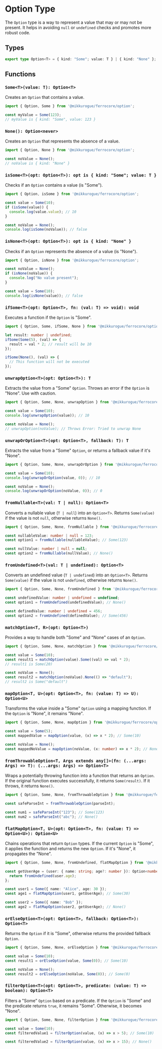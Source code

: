 # Option Type

The `Option` type is a way to represent a value that may or may not be present. It helps in avoiding `null` or `undefined` checks and promotes more robust code.

## Types

```typescript
export type Option<T> = { kind: "Some"; value: T } | { kind: "None" };
```

## Functions

### `Some<T>(value: T): Option<T>`

Creates an `Option` that contains a value.

```typescript
import { Option, Some } from '@mikkurogue/ferrocore/option';

const myValue = Some(123);
// myValue is { kind: "Some", value: 123 }
```

### `None(): Option<never>`

Creates an `Option` that represents the absence of a value.

```typescript
import { Option, None } from '@mikkurogue/ferrocore/option';

const noValue = None();
// noValue is { kind: "None" }
```

### `isSome<T>(opt: Option<T>): opt is { kind: "Some"; value: T }`

Checks if an `Option` contains a value (is "Some").

```typescript
import { Option, isSome } from '@mikkurogue/ferrocore/option';

const value = Some(10);
if (isSome(value)) {
  console.log(value.value); // 10
}

const noValue = None();
console.log(isSome(noValue)); // false
```

### `isNone<T>(opt: Option<T>): opt is { kind: "None" }`

Checks if an `Option` represents the absence of a value (is "None").

```typescript
import { Option, isNone } from '@mikkurogue/ferrocore/option';

const noValue = None();
if (isNone(noValue)) {
  console.log("No value present");
}

const value = Some(10);
console.log(isNone(value)); // false
```

### `ifSome<T>(opt: Option<T>, fn: (val: T) => void): void`

Executes a function if the `Option` is "Some".

```typescript
import { Option, Some, ifSome, None } from '@mikkurogue/ferrocore/option';

let result: number | undefined;
ifSome(Some(5), (val) => {
  result = val * 2; // result will be 10
});

ifSome(None(), (val) => {
  // This function will not be executed
});
```

### `unwrapOption<T>(opt: Option<T>): T`

Extracts the value from a "Some" `Option`. Throws an error if the `Option` is "None". Use with caution.

```typescript
import { Option, Some, None, unwrapOption } from '@mikkurogue/ferrocore/option';

const value = Some(10);
console.log(unwrapOption(value)); // 10

const noValue = None();
// unwrapOption(noValue); // Throws Error: Tried to unwrap None
```

### `unwrapOrOption<T>(opt: Option<T>, fallback: T): T`

Extracts the value from a "Some" `Option`, or returns a fallback value if it's "None".

```typescript
import { Option, Some, None, unwrapOrOption } from '@mikkurogue/ferrocore/option';

const value = Some(10);
console.log(unwrapOrOption(value, 0)); // 10

const noValue = None();
console.log(unwrapOrOption(noValue, 0)); // 0
```

### `fromNullable<T>(val: T | null): Option<T>`

Converts a nullable value (`T | null`) into an `Option<T>`. Returns `Some(value)` if the value is not `null`, otherwise returns `None()`.

```typescript
import { Option, Some, None, fromNullable } from '@mikkurogue/ferrocore/option';

const nullableValue: number | null = 123;
const option1 = fromNullable(nullableValue); // Some(123)

const nullValue: number | null = null;
const option2 = fromNullable(nullValue); // None()
```

### `fromUndefined<T>(val: T | undefined): Option<T>`

Converts an undefined value (`T | undefined`) into an `Option<T>`. Returns `Some(value)` if the value is not `undefined`, otherwise returns `None()`.

```typescript
import { Option, Some, None, fromUndefined } from '@mikkurogue/ferrocore/option';

const undefinedValue: number | undefined = undefined;
const option1 = fromUndefined(undefinedValue); // None()

const definedValue: number | undefined = 456;
const option2 = fromUndefined(definedValue); // Some(456)
```

### `matchOption<T, R>(opt: Option<T>)`

Provides a way to handle both "Some" and "None" cases of an `Option`.

```typescript
import { Option, Some, None, matchOption } from '@mikkurogue/ferrocore/option';

const value = Some(10);
const result1 = matchOption(value).Some((val) => val * 2);
// result1 is Some(20)

const noValue = None();
const result2 = matchOption(noValue).None(() => "default");
// result2 is Some("default")
```

### `mapOption<T, U>(opt: Option<T>, fn: (value: T) => U): Option<U>`

Transforms the value inside a "Some" `Option` using a mapping function. If the `Option` is "None", it remains "None".

```typescript
import { Option, Some, None, mapOption } from '@mikkurogue/ferrocore/option';

const value = Some(5);
const mappedValue = mapOption(value, (x) => x * 2); // Some(10)

const noValue = None();
const mappedNoValue = mapOption(noValue, (x: number) => x * 2); // None()
```

### `fromThrowableOption<T, Args extends any[]>(fn: (...args: Args) => T): (...args: Args) => Option<T>`

Wraps a potentially throwing function into a function that returns an `Option`. If the original function executes successfully, it returns `Some(result)`. If it throws, it returns `None()`.

```typescript
import { Option, Some, None, fromThrowableOption } from '@mikkurogue/ferrocore/option';

const safeParseInt = fromThrowableOption(parseInt);

const num1 = safeParseInt("123"); // Some(123)
const num2 = safeParseInt("abc"); // None()
```

### `flatMapOption<T, U>(opt: Option<T>, fn: (value: T) => Option<U>): Option<U>`

Chains operations that return `Option` types. If the current `Option` is "Some", it applies the function and returns the new `Option`. If it's "None", it propagates the "None".

```typescript
import { Option, Some, None, fromUndefined, flatMapOption } from '@mikkurogue/ferrocore/option';

const getUserAge = (user: { name: string; age?: number }): Option<number> => {
  return fromUndefined(user.age);
};

const user1 = Some({ name: "Alice", age: 30 });
const age1 = flatMapOption(user1, getUserAge); // Some(30)

const user2 = Some({ name: "Bob" });
const age2 = flatMapOption(user2, getUserAge); // None()
```

### `orElseOption<T>(opt: Option<T>, fallback: Option<T>): Option<T>`

Returns the `Option` if it is "Some", otherwise returns the provided fallback `Option`.

```typescript
import { Option, Some, None, orElseOption } from '@mikkurogue/ferrocore/option';

const value = Some(10);
const result1 = orElseOption(value, Some(0)); // Some(10)

const noValue = None();
const result2 = orElseOption(noValue, Some(0)); // Some(0)
```

### `filterOption<T>(opt: Option<T>, predicate: (value: T) => boolean): Option<T>`

Filters a "Some" `Option` based on a predicate. If the `Option` is "Some" and the predicate returns `true`, it remains "Some". Otherwise, it becomes "None".

```typescript
import { Option, Some, None, filterOption } from '@mikkurogue/ferrocore/option';

const value = Some(10);
const filteredValue1 = filterOption(value, (x) => x > 5); // Some(10)

const filteredValue2 = filterOption(value, (x) => x > 15); // None()
```